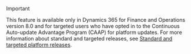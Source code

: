 > [!IMPORTANT]
> This feature is available only in Dynamics 365 for Finance and Operations version 8.0 and for targeted users who have opted in to the Continuous Auto-update Advantage Program (CAAP) for platform updates. For more information about standard and targeted releases, see [Standard and targeted platform releases](../../fin-and-ops/get-started/public-preview-releases.md).
